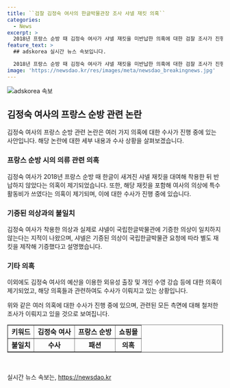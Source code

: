 ```yaml
---
title: ``검찰 김정숙 여사의 한글박물관장 조사 샤넬 재킷 의혹``
categories:
  - News
excerpt: >
  2018년 프랑스 순방 때 김정숙 여사가 샤넬 재킷을 미반납한 의혹에 대한 검찰 조사가 진행 중이다. 국립한글박물관장 및 관련자들이 참고인 신분으로 소환되었고, 청와대는 해당 재킷을 반납하고 샤넬로부터 기증받았다고 밝혔으나, 샤넬의 입장은 계속 변하고 있다. 뿐만 아니라 김 여사의 예산 낭비와 개인 수영 강습 의혹으로도 논란이 일고 있어, 이에 대한 추가적인 조사가 이뤄질 전망이다. 김 여사를 향한 공격적인 비난과 의혹들이 계속되고 있는 상황이다.
feature_text: >
  ## adskorea 실시간 뉴스 속보입니다.

  2018년 프랑스 순방 때 김정숙 여사가 샤넬 재킷을 미반납한 의혹에 대한 검찰 조사가 진행 중이다. 국립한글박물관장 및 관련자들이 참고인 신분으로 소환되었고, 청와대는 해당 재킷을 반납하고 샤넬로부터 기증받았다고 밝혔으나, 샤넬의 입장은 계속 변하고 있다. 뿐만 아니라 김 여사의 예산 낭비와 개인 수영 강습 의혹으로도 논란이 일고 있어, 이에 대한 추가적인 조사가 이뤄질 전망이다. 김 여사를 향한 공격적인 비난과 의혹들이 계속되고 있는 상황이다.
image: 'https://newsdao.kr/res/images/meta/newsdao_breakingnews.jpg'
---
```


<p><img src="https://newsdao.kr/res/images/meta/newsdao_breakingnews.jpg" alt="adskorea 속보" /></p>

<h2 data-ke-size="size26">김정숙 여사의 프랑스 순방 관련 논란</h2>

<p data-ke-size="size16">김정숙 여사의 프랑스 순방 관련 논란은 여러 가지 의혹에 대한 수사가 진행 중에 있는 사안입니다. 해당 논란에 대한 세부 내용과 수사 상황을 살펴보겠습니다.</p>

<h3>프랑스 순방 시의 의류 관련 의혹</h3>

<p data-ke-size="size16">김정숙 여사가 2018년 프랑스 순방 때 한글이 새겨진 샤넬 재킷을 대여해 착용한 뒤 반납하지 않았다는 의혹이 제기되었습니다. 또한, 해당 재킷을 포함해 여사의 의상에 특수활동비가 쓰였다는 의혹이 제기되며, 이에 대한 수사가 진행 중에 있습니다.</p>

<h3>기증된 의상과의 불일치</h3>

<p data-ke-size="size16">김정숙 여사가 착용한 의상과 실제로 샤넬이 국립한글박물관에 기증한 의상이 일치하지 않는다는 지적이 나왔으며, 샤넬은 기증된 의상이 국립한글박물관 요청에 따라 별도 재킷을 제작해 기증했다고 설명했습니다.</p>

<h3>기타 의혹</h3>

<p data-ke-size="size16">이외에도 김정숙 여사의 예산을 이용한 외유성 출장 및 개인 수영 강습 등에 대한 의혹이 제기되었고, 해당 의혹들과 관련하여도 수사가 이뤄지고 있는 상황입니다.</p>

<p data-ke-size="size16">위와 같은 여러 의혹에 대한 수사가 진행 중에 있으며, 관련된 모든 측면에 대해 철저한 조사가 이뤄지고 있을 것으로 보여집니다.</p>

<table style="width: 100%;" border="1">
<tbody>
<tr>
<td style="text-align: center; height: 17px;"><b>키워드</b></td>
<td style="text-align: center; height: 17px;"><b>김정숙 여사</b></td>
<td style="text-align: center; height: 17px;"><b>프랑스 순방</b></td>
<td style="text-align: center; height: 17px;"><b>쇼핑몰</b></td>
</tr>
<tr>
<td style="text-align: center;"><b>불일치</b></td>
<td style="text-align: center;"><b>수사</b></td>
<td style="text-align: center;"><b>패션</b></td>
<td style="text-align: center;"><b>의혹</b></td>
</tr>
</tbody>
</table>

<p data-ke-size="size16">&nbsp;</p>
실시간 뉴스 속보는, <a href="https://newsdao.kr" rel="dofollow">https://newsdao.kr</a>


